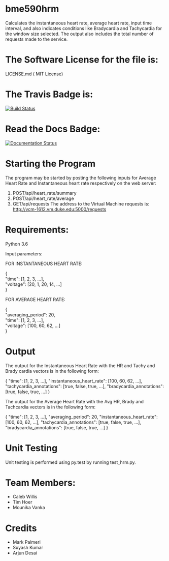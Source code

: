 # bme590hrm 
Calculates the instantaneous heart rate, average heart rate, input time interval, and also indicates conditions like Bradycardia and Tachycardia for the window size selected.
The output also includes the total number of requests made to the service.


The Software License for the file is:
=========
LICENSE.md ( MIT License)

The Travis Badge is:
=========
[![Build Status](https://travis-ci.org/MounikaVanka/bme590hrm.svg?branch=master)](https://travis-ci.org/MounikaVanka/bme590hrm)

Read the Docs Badge:
=========
<a href='http://bmehrmproject.readthedocs.io/en/latest/?badge=latest'>
    <img src='https://readthedocs.org/projects/bmehrmproject/badge/?version=latest' alt='Documentation Status' />
</a>   


Starting the Program
=========
The program may be started by posting the following inputs for Average Heart Rate and Instantaneous heart rate respectively on the web server:
1. POST/api/heart_rate/summary
2. POST/api/heart_rate/average
3. GET/api/requests
The address to the Virtual Machine requests is:
http://vcm-1612.vm.duke.edu:5000/requests


Requirements:
=========
Python 3.6

Input parameters:

FOR INSTANTANEOUS HEART RATE: 

{ <br />
    "time": [1, 2, 3, ...],      
    "voltage": [20, 1, 20, 14, ...]  
} 

FOR AVERAGE HEART RATE: 

{ <br />
    "averaging_period": 20, <br />
    "time": [1, 2, 3, ...], <br />
    "voltage": [100, 60, 62, ...]  <br />
} <br />
  


Output
=========
The output for the Instantaneous Heart Rate with the HR and Tachy and Brady cardia vectors is in the following form:

{ 
    "time": [1, 2, 3, ...],
    "instantaneous_heart_rate": [100, 60, 62, ...],
    "tachycardia_annotations": [true, false, true, ...],
    "bradycardia_annotations": [true, false, true, ...]
}

The output for the Average Heart Rate with the Avg HR, Brady and Tachcardia vectors is in the following form:

{ 
    "time": [1, 2, 3, ...],
    "averaging_period": 20,
    "instantaneous_heart_rate": [100, 60, 62, ...],
    "tachycardia_annotations": [true, false, true, ...],
    "bradycardia_annotations": [true, false, true, ...]
}



Unit Testing
=========
Unit testing is performed using py.test by running test_hrm.py.

Team Members:
======
+ Caleb Willis
+ Tim Hoer
+ Mounika Vanka


Credits
=======
* Mark Palmeri
* Suyash Kumar
* Arjun Desai


